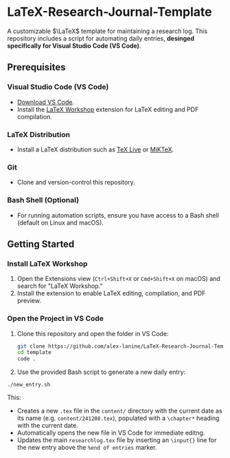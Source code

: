 # LaTeX-Research-Journal-Template

A customizable $\LaTeX$ template for maintaining a research log. 
This repository includes a script for automating daily entries, **desinged specifically for Visual Studio Code (VS Code)**.

## Prerequisites

### Visual Studio Code (VS Code)
- [Download VS Code](https://code.visualstudio.com/).
- Install the [LaTeX Workshop](https://marketplace.visualstudio.com/items?itemName=James-Yu.latex-workshop) extension for LaTeX editing and PDF compilation.

### LaTeX Distribution
- Install a LaTeX distribution such as [TeX Live](https://www.tug.org/texlive/) or [MiKTeX](https://miktex.org/).

### Git
- Clone and version-control this repository.

### Bash Shell (Optional)
- For running automation scripts, ensure you have access to a Bash shell (default on Linux and macOS).

## Getting Started

### Install LaTeX Workshop
1. Open the Extensions view (`Ctrl+Shift+X` or `Cmd+Shift+X` on macOS) and search for "LaTeX Workshop."
2. Install the extension to enable LaTeX editing, compilation, and PDF preview.

### Open the Project in VS Code
1. Clone this repository and open the folder in VS Code:
   ```bash
   git clone https://github.com/alex-lanine/LaTeX-Research-Journal-Template.git
   cd template
   code .
   ```
2. Use the provided Bash script to generate a new daily entry:
  ```
  ./new_entry.sh
  ```

This:
- Creates a new `.tex` file in the `content/` directory with the current date as its name (e.g. `content/241208.tex`), populated with a `\chapter*` heading with the current date.
- Automatically opens the new file in VS Code for immediate editng.
- Updates the main `researchlog.tex` file by inserting an `\input{}` line for the new entry above the `%end of entries` marker. 
